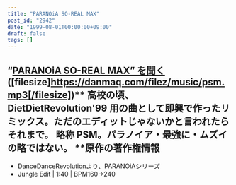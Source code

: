 ```yaml
---
title: "PARANOiA SO-REAL MAX"
post_id: "2942"
date: "1999-08-01T00:00:00+09:00"
draft: false
tags: []
---
```



## “[PARANOiA SO-REAL MAX” を聞く](/filez/music/psm.mp3) ([filesize]https://danmaq.com/filez/music/psm.mp3[/filesize])** 高校の頃、 DietDietRevolution'99 用の曲として即興で作ったリミックス。ただのエディットじゃないかと言われたらそれまで。 略称 PSM。パラノイア・最強に・ムズイの略ではない。  **原作の著作権情報

  * DanceDanceRevolutionより、PARANOiAシリーズ
  * Jungle Edit | 1:40 | BPM160→240
